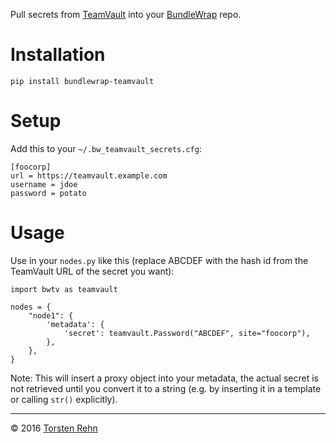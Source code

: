 Pull secrets from [TeamVault](https://github.com/trehn/teamvault) into your [BundleWrap](http://bundlewrap.org) repo.

# Installation

	pip install bundlewrap-teamvault

# Setup

Add this to your `~/.bw_teamvault_secrets.cfg`:

```
[foocorp]
url = https://teamvault.example.com
username = jdoe
password = potato
```

# Usage

Use in your `nodes.py` like this (replace ABCDEF with the hash id from the TeamVault URL of the secret you want):

```
import bwtv as teamvault

nodes = {
    "node1": {
        'metadata': {
            'secret': teamvault.Password("ABCDEF", site="foocorp"),
        },
    },
}
```

Note: This will insert a proxy object into your metadata, the actual secret is not retrieved until you convert it to a string (e.g. by inserting it in a template or calling `str()` explicitly).

---

© 2016 [Torsten Rehn](mailto:torsten@rehn.email)
